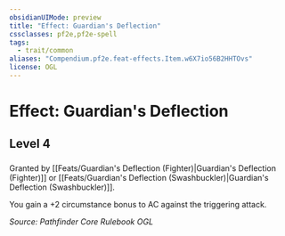 ```yaml
---
obsidianUIMode: preview
title: "Effect: Guardian's Deflection"
cssclasses: pf2e,pf2e-spell
tags:
  - trait/common
aliases: "Compendium.pf2e.feat-effects.Item.w6X7io56B2HHTOvs"
license: OGL
---
```

# Effect: Guardian's Deflection
## Level 4
### 






Granted by [[Feats/Guardian's Deflection (Fighter)|Guardian's Deflection (Fighter)]] or [[Feats/Guardian's Deflection (Swashbuckler)|Guardian's Deflection (Swashbuckler)]].

You gain a +2 circumstance bonus to AC against the triggering attack.

*Source: Pathfinder Core Rulebook*
*OGL*